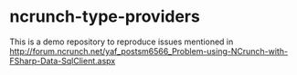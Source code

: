 ncrunch-type-providers
======================

This is a demo repository to reproduce issues mentioned in http://forum.ncrunch.net/yaf_postsm6566_Problem-using-NCrunch-with-FSharp-Data-SqlClient.aspx

